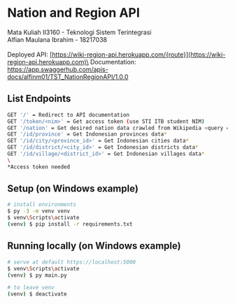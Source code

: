 # Nation and Region API

Mata Kuliah II3160 - Teknologi Sistem Terintegrasi\
Alfian Maulana Ibrahim - 18217038\
\
Deployed API: [https://wiki-region-api.herokuapp.com/{route}](https://wiki-region-api.herokuapp.com)\
Documentation: https://app.swaggerhub.com/apis-docs/alfinm01/TST_NationRegionAPI/1.0.0

## List Endpoints

``` bash
GET '/' = Redirect to API documentation
GET '/token/<nim>' = Get access token (use STI ITB student NIM)
GET '/nation' = Get desired nation data crawled from Wikipedia <query = name, language>*
GET '/id/province' = Get Indonesian provinces data*
GET '/id/city/<province_id>' = Get Indonesian cities data*
GET '/id/district/<city_id>' = Get Indonesian districts data*
GET '/id/village/<district_id>' = Get Indonesian villages data*
\
*Access token needed
```

## Setup (on Windows example)

``` bash
# install environments
$ py -3 -m venv venv
$ venv\Scripts\activate
(venv) $ pip install -r requirements.txt
```

## Running locally (on Windows example)

``` bash
# serve at default https://localhost:5000
$ venv\Scripts\activate
(venv) $ py main.py

# to leave venv
(venv) $ deactivate
```